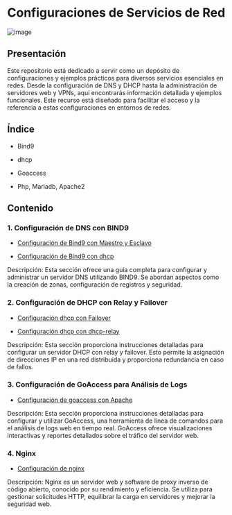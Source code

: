 # Configuraciones de Servicios de Red

![image](https://github.com/Scosrom/Servicios-en-red/assets/114906778/7f1eecba-0cb5-4c5e-ae94-8154205d0310)


## Presentación

Este repositorio está dedicado a servir como un depósito de configuraciones y ejemplos prácticos para diversos servicios esenciales en redes. Desde la configuración de DNS y DHCP hasta la administración de servidores web y VPNs, aquí encontrarás información detallada y ejemplos funcionales. Este recurso está diseñado para facilitar el acceso y la referencia a estas configuraciones en entornos de redes.

## Índice

* Bind9
  
* dhcp

* Goaccess

* Php, Mariadb, Apache2

## Contenido

### 1. Configuración de DNS con BIND9

 - [Configuración de Bind9 con Maestro y Esclavo](bind.md)

 - [Configuración de Bind9 con dhcp](bdns.md)

Descripción: Esta sección ofrece una guía completa para configurar y administrar un servidor DNS utilizando BIND9. Se abordan aspectos como la creación de zonas, configuración de registros y seguridad.

### 2. Configuración de DHCP con Relay y Failover

 - [Configuración dhcp con Failover](dhcp.md)

 - [Configuración dhcp con dhcp-relay](dhcpre.md)

Descripción: Esta sección proporciona instrucciones detalladas para configurar un servidor DHCP con relay y failover. Esto permite la asignación de direcciones IP en una red distribuida y proporciona redundancia en caso de fallos.

 ### 3. Configuración de GoAccess para Análisis de Logs

 - [Configuración de goaccess con Apache](go.md)

Descripción: Esta sección proporciona instrucciones detalladas para configurar y utilizar GoAccess, una herramienta de línea de comandos para el análisis de logs web en tiempo real. GoAccess ofrece visualizaciones interactivas y reportes detallados sobre el tráfico del servidor web.

### 4. Nginx

 - [Configuración de nginx](nginx.md)

Descripción: Nginx es un servidor web y software de proxy inverso de código abierto, conocido por su rendimiento y eficiencia. Se utiliza para gestionar solicitudes HTTP, equilibrar la carga en servidores y mejorar la seguridad web.

